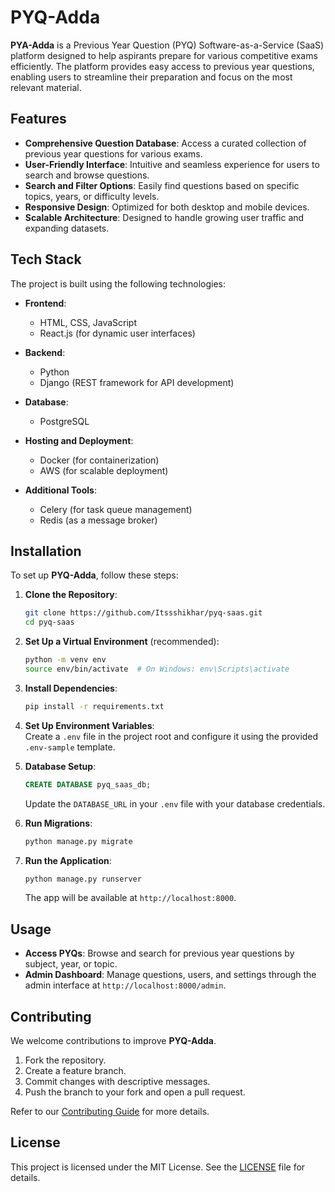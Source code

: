 # PYQ-Adda  

**PYA-Adda** is a Previous Year Question (PYQ) Software-as-a-Service (SaaS) platform designed to help aspirants prepare for various competitive exams efficiently. The platform provides easy access to previous year questions, enabling users to streamline their preparation and focus on the most relevant material.  

## Features  

- **Comprehensive Question Database**: Access a curated collection of previous year questions for various exams.  
- **User-Friendly Interface**: Intuitive and seamless experience for users to search and browse questions.  
- **Search and Filter Options**: Easily find questions based on specific topics, years, or difficulty levels.  
- **Responsive Design**: Optimized for both desktop and mobile devices.  
- **Scalable Architecture**: Designed to handle growing user traffic and expanding datasets.  

## Tech Stack  

The project is built using the following technologies:  

- **Frontend**:  
  - HTML, CSS, JavaScript  
  - React.js (for dynamic user interfaces)  

- **Backend**:  
  - Python  
  - Django (REST framework for API development)  

- **Database**:  
  - PostgreSQL  

- **Hosting and Deployment**:  
  - Docker (for containerization)  
  - AWS (for scalable deployment)  

- **Additional Tools**:  
  - Celery (for task queue management)  
  - Redis (as a message broker)  

## Installation  

To set up **PYQ-Adda**, follow these steps:  

1. **Clone the Repository**:  
   ```bash  
   git clone https://github.com/Itssshikhar/pyq-saas.git  
   cd pyq-saas  
   ```  

2. **Set Up a Virtual Environment** (recommended):  
   ```bash  
   python -m venv env  
   source env/bin/activate  # On Windows: env\Scripts\activate  
   ```  

3. **Install Dependencies**:  
   ```bash  
   pip install -r requirements.txt  
   ```  

4. **Set Up Environment Variables**:  
   Create a `.env` file in the project root and configure it using the provided `.env-sample` template.  

5. **Database Setup**:  
   ```sql  
   CREATE DATABASE pyq_saas_db;  
   ```  
   Update the `DATABASE_URL` in your `.env` file with your database credentials.  

6. **Run Migrations**:  
   ```bash  
   python manage.py migrate  
   ```  

7. **Run the Application**:  
   ```bash  
   python manage.py runserver  
   ```  
   The app will be available at `http://localhost:8000`.  

## Usage  

- **Access PYQs**: Browse and search for previous year questions by subject, year, or topic.  
- **Admin Dashboard**: Manage questions, users, and settings through the admin interface at `http://localhost:8000/admin`.  

## Contributing  

We welcome contributions to improve **PYQ-Adda**.  

1. Fork the repository.  
2. Create a feature branch.  
3. Commit changes with descriptive messages.  
4. Push the branch to your fork and open a pull request.  

Refer to our [Contributing Guide](CONTRIBUTING.md) for more details.  

## License  

This project is licensed under the MIT License. See the [LICENSE](LICENSE) file for details.  
